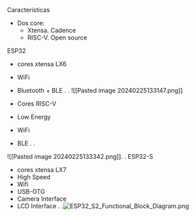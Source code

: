 
Caracteristicas
- Dos core:
    - Xtensa. Cadence
    - RISC-V. Open source

ESP32

- cores xtensa LX6
- WiFi
- Bluetooth + BLE . .
![[Pasted image 20240225133147.png]]

- Cores RISC-V
- Low Energy
- WiFi
- BLE . .

![[Pasted image 20240225133342.png]]. . ESP32-S

- cores xtensa LX7
- High Speed
- Wifi
- USB-OTG
- Camera Interface
- LCD Interface . .![ESP32_S2_Functional_Block_Diagram.png](https://static.platzi.com/media/user_upload/ESP32_S2_Functional_Block_Diagram-192bb76c-e90c-4c75-8c7f-e700987ebb47.jpg)